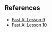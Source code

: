






## References

  - [Fast AI Lesson 9](https://www.youtube.com/watch?v=_7rMfsA24Ls)
  - [Fast AI Lesson 10](https://www.youtube.com/watch?v=6StU6UtZEbU)
